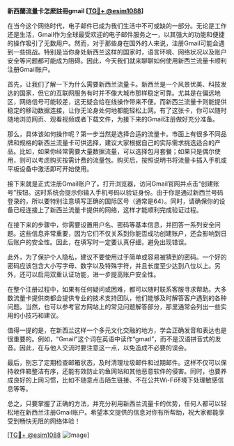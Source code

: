 **新西蘭流量卡怎麽註冊gmail [[TG💪+ @esim1088](https://t.me/s/esim1088)]**

在当今这个网络时代，电子邮件已成为我们生活中不可或缺的一部分。无论是工作还是生活，Gmail作为全球最受欢迎的电子邮件服务之一，以其强大的功能和便捷的操作吸引了无数用户。然而，对于那些身在国外的人来说，注册Gmail可能会遇到一些挑战。特别是当你身处新西兰这样的国家时，语言环境、网络状况以及账户安全等问题都可能成为阻碍。因此，今天我们就来聊聊如何使用新西兰流量卡顺利注册Gmail账户。

首先，让我们了解一下为什么需要新西兰流量卡。新西兰是一个风景优美、科技发达的国家，但它的互联网服务有时并不像大城市那样稳定可靠。尤其是在偏远地区，网络信号可能较差，这无疑会给在线操作带来不便。而新西兰流量卡则能提供稳定的移动数据连接，让你无论身处何地都能轻松上网。有了这张卡，你可以随时随地浏览网页、观看视频或者下载文件，为接下来的Gmail注册做好充分准备。

那么，具体该如何操作呢？第一步当然是选择合适的流量卡。市面上有很多不同品牌和规格的新西兰流量卡可供选择，建议大家根据自己的实际需求挑选适合的产品。比如，如果你经常需要大量数据流量，可以选择包月套餐；如果只是偶尔使用，则可以考虑购买按需计费的流量包。购买后，按照说明书将流量卡插入手机或平板设备中激活即可开始使用。

接下来就是正式注册Gmail账户了。打开浏览器，访问Gmail官网并点击“创建账号”按钮。这时系统会提示你输入手机号码以验证身份。由于你是通过新西兰号码登录的，所以要特别注意填写正确的国际区号（通常是64）。同时，请确保你的设备已经连接上了新西兰流量卡提供的网络，这样才能顺利完成验证过程。

在接下来的步骤中，你需要设置用户名、密码等基本信息，并回答一系列安全问题。这些信息非常重要，因为它们不仅关系到你能否成功创建账户，还会影响到日后账户的安全性。因此，在填写时一定要认真仔细，避免出现错误。

此外，为了保护个人隐私，建议不要使用过于简单或容易被猜到的密码。一个好的密码应该包含大小写字母、数字以及特殊字符，并且长度至少达到八位以上。另外，还可以启用双重认证功能，进一步提高账户安全性。

在整个注册过程中，如果有任何疑问或困难，都可以随时联系客服寻求帮助。大多数流量卡提供商都会提供专业的技术支持团队，他们能够及时解答客户遇到的各种问题。当然，也可以参考官方网站上的常见问题解答部分，那里通常会列出一些实用的小技巧和建议。

值得一提的是，在新西兰这样一个多元文化交融的地方，学会正确发音和表达也是很重要的。例如，“Gmail”这个词在英语中读作“ɡmaɪl”，而不是汉语拼音式的发音。因此，在与他人交流时要注意这一点，以免造成不必要的误会。

最后，别忘了定期检查邮箱状态，及时清理垃圾邮件和过期邮件。这样不仅可以保持收件箱整洁有序，还能有效防止钓鱼网站和其他恶意软件的侵害。同时，也要养成良好的上网习惯，比如不随意点击陌生链接、不在公共Wi-Fi环境下处理敏感信息等等。

总之，只要掌握了正确的方法，并充分利用新西兰流量卡的优势，任何人都可以轻松地在新西兰注册Gmail账户。希望本文提供的信息对你有所帮助，祝大家都能享受到畅快无阻的网络体验！

[[TG💪+ @esim1088](https://t.me/s/esim1088) ![Image](https://i.postimg.cc/4NQfJmqS/Snipaste-2025-05-13-00-14-12.png)]